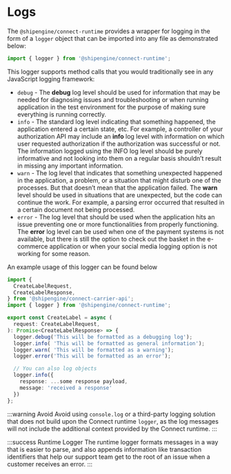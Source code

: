 # Logs


The `@shipengine/connect-runtime` provides a wrapper for logging in the form of a `logger` object that can be imported into any file as demonstrated below:


```TypeScript
import { logger } from '@shipengine/connect-runtime';
```

This logger supports method calls that you would traditionally see in any JavaScript logging framework:
- `debug` - The **debug** log level should be used for information that may be needed for diagnosing issues and troubleshooting or when running application in the test environment for the purpose of making sure everything is running correctly.
- `info` - The standard log level indicating that something happened, the application entered a certain state, etc. For example, a controller of your authorization API may include an **info** log level with information on which user requested authorization if the authorization was successful or not. The information logged using the INFO log level should be purely informative and not looking into them on a regular basis shouldn’t result in missing any important information.
- `warn` - The log level that indicates that something unexpected happened in the application, a problem, or a situation that might disturb one of the processes. But that doesn’t mean that the application failed. The **warn** level should be used in situations that are unexpected, but the code can continue the work. For example, a parsing error occurred that resulted in a certain document not being processed.
- `error` - The log level that should be used when the application hits an issue preventing one or more functionalities from properly functioning. The **error** log level can be used when one of the payment systems is not available, but there is still the option to check out the basket in the e-commerce application or when your social media logging option is not working for some reason.

An example usage of this logger can be found below
```TypeScript
import {
  CreateLabelRequest,
  CreateLabelResponse,
} from '@shipengine/connect-carrier-api';
import { logger } from '@shipengine/connect-runtime';

export const CreateLabel = async (
  request: CreateLabelRequest,
): Promise<CreateLabelResponse> => {
  logger.debug('This will be formatted as a debugging log');
  logger.info( 'This will be formatted as general information');
  logger.warn( 'This will be formatted as a warning');
  logger.error('This will be formatted as an error');

  // You can also log objects
  logger.info({
    response: ...some response payload,
    message: 'received a response'
  })
};
```


:::warning Avoid
Avoid using `console.log` or a third-party logging solution that does not build
upon the Connect runtime `logger`, as the log messages
will not include the additional context provided by the Connect runtime.
:::

:::success Runtime Logger
The runtime logger formats messages in a way that is easier to parse, and also
appends information like transaction identifiers that help our support
team get to the root of an issue when a customer receives an error.
:::
